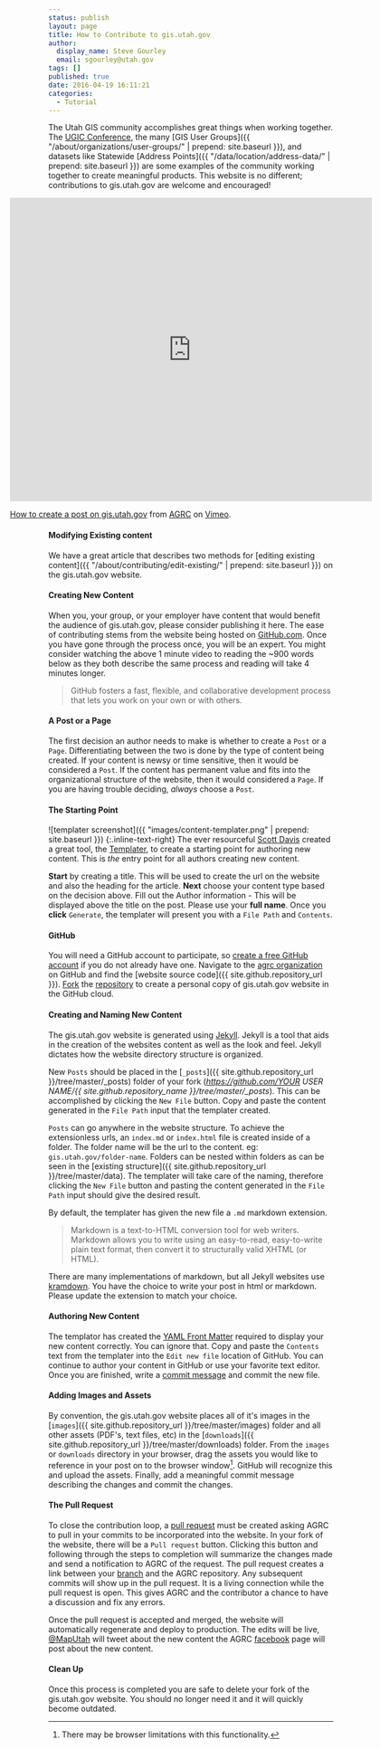 ```yaml
---
status: publish
layout: page
title: How to Contribute to gis.utah.gov
author:
  display_name: Steve Gourley
  email: sgourley@utah.gov
tags: []
published: true
date: 2016-04-19 16:11:21
categories:
  - Tutorial
---
```


The Utah GIS community accomplishes great things when working together. The [UGIC Conference](http://ugic.info/), the many [GIS User Groups]({{ "/about/organizations/user-groups/" | prepend: site.baseurl }}), and datasets like Statewide [Address Points]({{ "/data/location/address-data/" | prepend: site.baseurl }}) are some examples of the community working together to create meaningful products. This website is no different; contributions to gis.utah.gov are welcome and encouraged!

<div style="position:relative;left:50%;margin-left:-320px">
    <iframe src="https://player.vimeo.com/video/163472161" width="640" height="537" frameborder="0" webkitallowfullscreen mozallowfullscreen allowfullscreen></iframe>
    <p>
        <a href="https://vimeo.com/163472161">How to create a post on gis.utah.gov</a> from <a href="https://vimeo.com/utahagrc">AGRC</a> on <a href="https://vimeo.com">Vimeo</a>.
    </p>
</div>

#### Modifying Existing content

We have a great article that describes two methods for [editing existing content]({{ "/about/contributing/edit-existing/" | prepend: site.baseurl }}) on the gis.utah.gov website.

#### Creating New Content

When you, your group, or your employer have content that would benefit the audience of gis.utah.gov, please consider publishing it here. The ease of contributing stems from the website being hosted on [GitHub.com](https://github.com/home). Once you have gone through the process once, you will be an expert. You might consider watching the above 1 minute video to reading the ~900 words below as they both describe the same process and reading will take 4 minutes longer.

> GitHub fosters a fast, flexible, and collaborative development process that lets you work on your own or with others.

#### A Post or a Page

The first decision an author needs to make is whether to create a `Post` or a `Page`. Differentiating between the two is done by the type of content being created. If your content is newsy or time sensitive, then it would be considered a `Post`. If the content has permanent value and fits into the organizational structure of the website, then it would considered a `Page`. If you are having trouble deciding, _always_ choose a `Post`.

#### The Starting Point

![templater screenshot]({{ "images/content-templater.png" | prepend: site.baseurl }})
{:.inline-text-right}
The ever resourceful [Scott Davis](https://twitter.com/@SThomasDavis) created a great tool, the [Templater](http://agrc.github.io/templater/), to create a starting point for authoring new content. This is _the_ entry point for all authors creating new content.

**Start** by creating a title. This will be used to create the url on the website and also the heading for the article. **Next** choose your content type based on the decision above. Fill out the Author information - This will be displayed above the title on the post. Please use your **full name**. Once you **click** `Generate`, the templater will present you with a `File Path` and `Contents`.

#### GitHub

You will need a GitHub account to participate, so [create a free GitHub account](https://github.com/join) if you do not already have one. Navigate to the [agrc organization](https://github.com/agrc/) on GitHub and find the [website source code]({{ site.github.repository_url }}). [Fork](https://help.github.com/articles/github-glossary/#fork) the [repository](https://help.github.com/articles/github-glossary/#repository) to create a personal copy of gis.utah.gov website in the GitHub cloud.

#### Creating and Naming New Content

The gis.utah.gov website is generated using [Jekyll](http://jekyllrb.com/). Jekyll is a tool that aids in the creation of the websites content as well as the look and feel. Jekyll dictates how the website directory structure is organized.

New `Posts` should be placed in the [`_posts`]({{ site.github.repository_url }}/tree/master/_posts) folder of your fork (*https://github.com/YOUR USER NAME/{{ site.github.repository_name }}/tree/master/_posts*). This can be accomplished by clicking the `New File` button. Copy and paste the content generated in the `File Path` input that the templater created.

`Posts` can go anywhere in the website structure. To achieve the extensionless urls, an `index.md` or `index.html` file is created inside of a folder. The folder name will be the url to the content. eg: `gis.utah.gov/folder-name`. Folders can be nested within folders as can be seen in the [existing structure]({{ site.github.repository_url }}/tree/master/data). The templater will take care of the naming, therefore clicking the `New File` button and pasting the content generated in the `File Path` input should give the desired result.

By default, the templater has given the new file a `.md` markdown extension.

> Markdown is a text-to-HTML conversion tool for web writers. Markdown allows you to write using an easy-to-read, easy-to-write plain text format, then convert it to structurally valid XHTML (or HTML).

There are many implementations of markdown, but all Jekyll websites use [kramdown](http://kramdown.gettalong.org/syntax.html). You have the choice to write your post in html or markdown. Please update the extension to match your choice.

#### Authoring New Content

The templator has created the [YAML Front Matter](https://jekyllrb.com/docs/frontmatter/) required to display your new content correctly. You can ignore that. Copy and paste the `Contents` text from the templater into the `Edit new file` location of GitHub. You can continue to author your content in GitHub or use your favorite text editor. Once you are finished, write a [commit message](https://help.github.com/articles/github-glossary/#commit) and commit the new file.

#### Adding Images and Assets

By convention, the gis.utah.gov website places all of it's images in the [`images`]({{ site.github.repository_url }}/tree/master/images) folder and all other assets (PDF's, text files, etc) in the [`downloads`]({{ site.github.repository_url }}/tree/master/downloads) folder. From the `images` or `downloads` directory in your browser, drag the assets you would like to reference in your post on to the browser window[^1]. GitHub will recognize this and upload the assets. Finally, add a meaningful commit message describing the changes and commit the changes.

#### The Pull Request

To close the contribution loop, a [pull request](https://help.github.com/articles/github-glossary/#pull-request) must be created asking AGRC to pull in your commits to be incorporated into the website. In your fork of the website, there will be a `Pull request` button. Clicking this button and following through the steps to completion will summarize the changes made and send a notification to AGRC of the request. The pull request creates a link between your [branch](https://help.github.com/articles/github-glossary/#branch) and the AGRC repository. Any subsequent commits will show up in the pull request. It is a living connection while the pull request is open. This gives AGRC and the contributor a chance to have a discussion and fix any errors.

Once the pull request is accepted and merged, the website will automatically regenerate and deploy to production. The edits will be live, [@MapUtah](https://twitter.com/@MapUtah) will tweet about the new content the AGRC  [facebook](https://facebook.com/utahagrc) page will post about the new content.

#### Clean Up

Once this process is completed you are safe to delete your fork of the gis.utah.gov website. You should no longer need it and it will quickly become outdated.

[^1]: There may be browser limitations with this functionality.
